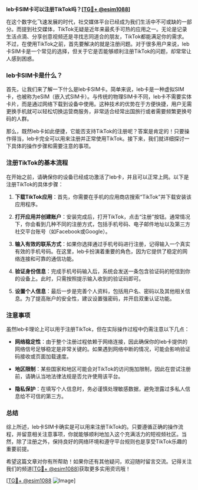 **leb卡SIM卡可以注册TikTok吗？[[TG💪+ @esim1088](https://t.me/s/esim1088)]**

在这个数字化飞速发展的时代，社交媒体平台已经成为我们生活中不可或缺的一部分。而提到社交媒体，TikTok无疑是近年来最炙手可热的应用之一。无论是记录生活点滴、分享创意视频还是寻找志同道合的朋友，TikTok都能满足你的需求。不过，在使用TikTok之前，首先要解决的就是注册问题。对于很多用户来说，leb卡SIM卡是一个常见的选择，但关于它是否能够顺利注册TikTok的问题，却常常让人感到困惑。

### leb卡SIM卡是什么？

首先，让我们来了解一下什么是leb卡SIM卡。简单来说，leb卡是一种虚拟SIM卡，也被称为eSIM（嵌入式SIM卡）。与传统的物理SIM卡不同，leb卡不需要实体卡片，而是通过网络下载到设备中使用。这种技术的优势在于方便快捷，用户无需更换手机就可以轻松切换运营商服务，非常适合经常出国旅行或者需要频繁更换号码的人群。

那么，既然leb卡如此便捷，它能否支持TikTok的注册呢？答案是肯定的！只要操作得当，leb卡完全可以用来注册并正常使用TikTok。接下来，我们就详细探讨一下具体的操作步骤和需要注意的事项。

### 注册TikTok的基本流程

在开始之前，请确保你的设备已经成功激活了leb卡，并且可以正常上网。以下是注册TikTok的具体步骤：

1. **下载TikTok应用**：首先，你需要在手机的应用商店搜索“TikTok”并下载安装该应用程序。
   
2. **打开应用并创建账户**：安装完成后，打开TikTok，点击“注册”按钮。通常情况下，你会看到几种不同的注册方式，包括手机号码、电子邮件地址以及第三方社交平台账号（如Facebook或Google）。

3. **输入有效的联系方式**：如果你选择通过手机号码进行注册，记得输入一个真实有效的手机号码。在这里，leb卡扮演着重要的角色，因为它提供了稳定的网络连接和可靠的通信功能。

4. **验证身份信息**：完成手机号码输入后，系统会发送一条包含验证码的短信到你的设备上。此时，只需按照提示输入收到的验证码即可。

5. **设置个人信息**：最后一步是完善个人资料，包括用户名、密码以及其他相关信息。为了提高账户的安全性，建议设置强密码，并开启双重认证功能。

### 注意事项

虽然leb卡理论上可以用于注册TikTok，但在实际操作过程中仍需注意以下几点：

- **网络稳定性**：由于整个注册过程依赖于网络连接，因此确保你的leb卡提供的网络信号足够稳定是非常关键的。如果遇到网络中断的情况，可能会影响验证码接收或页面加载速度。

- **地区限制**：某些国家和地区可能会对TikTok的访问施加限制，因此在尝试注册前，请确认当地法律法规是否允许使用该平台。

- **隐私保护**：在填写个人信息时，务必谨慎处理敏感数据，避免泄露过多私人信息给不可信的第三方。

### 总结

综上所述，leb卡SIM卡确实是可以用来注册TikTok的。只要遵循正确的操作流程，并留意相关注意事项，你就能够顺利地加入这个充满活力的短视频社区。当然，除了注册之外，保持良好的网络环境和遵守平台规则也是享受TikTok乐趣的重要前提。

希望这篇文章对你有所帮助！如果你还有其他疑问，欢迎随时留言交流。记得关注我们的频道[[TG💪+ @esim1088](https://t.me/s/esim1088)]获取更多实用资讯哦！

[[TG💪+ @esim1088](https://t.me/s/esim1088) ![Image](https://i.postimg.cc/4NQfJmqS/Snipaste-2025-05-13-00-14-12.png)]